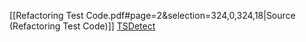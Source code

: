 [[Refactoring Test Code.pdf#page=2&selection=324,0,324,18|Source (Refactoring Test Code)]]
[TSDetect](https://testsmells.org/pages/testsmells.html#AssertionRoulette)
